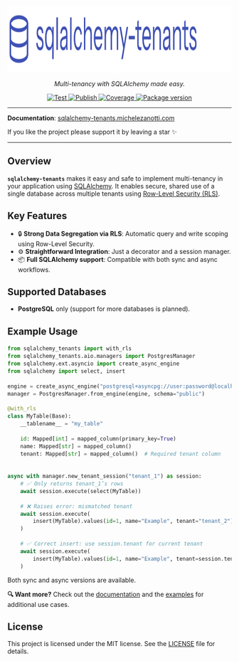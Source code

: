 <p align="center">
  <a href="https://github.com/Telemaco019/sqlalchemy-tenants">
    <img src="docs/assets/logo.svg" alt="sqlalchemy-tenants" height="150">
  </a>
</p>

<p align="center">
  <em>Multi-tenancy with SQLAlchemy made easy.</em>
</p>

<p align="center">
  <a href="https://github.com/Telemaco019/sqlalchemy-tenants/actions?query=workflow%3ATest+event%3Apush+branch%3Amain">
    <img src="https://github.com/Telemaco019/sqlalchemy-tenants/actions/workflows/test.yml/badge.svg?event=push&branch=main" alt="Test">
  </a>
  <a href="https://github.com/Telemaco019/sqlalchemy-tenants/actions?query=workflow%3APublish">
    <img src="https://github.com/Telemaco019/sqlalchemy-tenants/actions/workflows/publish.yml/badge.svg" alt="Publish">
  </a>
  <a href="https://coverage-badge.samuelcolvin.workers.dev/redirect/Telemaco019/sqlalchemy-tenants">
    <img src="https://coverage-badge.samuelcolvin.workers.dev/Telemaco019/sqlalchemy-tenants.svg" alt="Coverage">
  </a>
  <a href="https://pypi.org/project/sqlalchemy-tenants">
    <img src="https://img.shields.io/pypi/v/sqlalchemy-tenants?color=%2334D058&label=pypi%20package" alt="Package version">
  </a>
</p>

---

**Documentation**: <a href="https://sqlalchemy-tenants.michelezanotti.com" target="_blank"> sqlalchemy-tenants.michelezanotti.com </a>

If you like the project please support it by leaving a star ✨

---

## Overview

**`sqlalchemy-tenants`** makes it easy and safe to implement multi-tenancy in your
application using [SQLAlchemy](https://www.sqlalchemy.org/). It enables secure, shared
use of a single database across multiple tenants
using [Row-Level Security (RLS)](https://www.postgresql.org/docs/current/ddl-rowsecurity.html).

## Key Features

- 🔒 **Strong Data Segregation via RLS**: Automatic query and write scoping using
  Row-Level Security.
- ⚙️ **Straightforward Integration**: Just a decorator and a session manager.
- 📦 **Full SQLAlchemy support**: Compatible with both sync and async workflows.

## Supported Databases

- **PostgreSQL** only (support for more databases is planned).

## Example Usage

```python
from sqlalchemy_tenants import with_rls
from sqlalchemy_tenants.aio.managers import PostgresManager
from sqlalchemy.ext.asyncio import create_async_engine
from sqlalchemy import select, insert

engine = create_async_engine("postgresql+asyncpg://user:password@localhost/dbname")
manager = PostgresManager.from_engine(engine, schema="public")

@with_rls
class MyTable(Base):
    __tablename__ = "my_table"

    id: Mapped[int] = mapped_column(primary_key=True)
    name: Mapped[str] = mapped_column()
    tenant: Mapped[str] = mapped_column()  # Required tenant column


async with manager.new_tenant_session("tenant_1") as session:
    # ✅ Only returns tenant_1’s rows
    await session.execute(select(MyTable))  
    
    # ❌ Raises error: mismatched tenant
    await session.execute(  
        insert(MyTable).values(id=1, name="Example", tenant="tenant_2")
    )
    
    # ✅ Correct insert: use session.tenant for current tenant
    await session.execute(
        insert(MyTable).values(id=1, name="Example", tenant=session.tenant)
    )
```

Both sync and async versions are available. 

**🔍 Want more?** Check out the [documentation](https://sqlalchemy-tenants.michelezanotti.com) and the [examples](./docs/examples) for additional use cases.

## License

This project is licensed under the MIT license.
See the [LICENSE](./LICENSE) file for details.